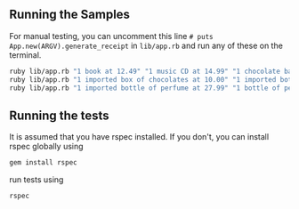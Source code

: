 ## Running the Samples
For manual testing, you can uncomment this line `# puts App.new(ARGV).generate_receipt` in `lib/app.rb` and run any of these on the terminal.

```sh
ruby lib/app.rb "1 book at 12.49" "1 music CD at 14.99" "1 chocolate bar at 0.85"
ruby lib/app.rb "1 imported box of chocolates at 10.00" "1 imported bottle of perfume at 47.50"
ruby lib/app.rb "1 imported bottle of perfume at 27.99" "1 bottle of perfume at 18.99" "1 packet of headache pills at 9.75" "1 box of imported chocolates at 11.25"
``` 


## Running the tests
It is assumed that you have rspec installed. If you don't, you can install rspec globally using
```sh
gem install rspec
```

run tests using 
```sh 
rspec 
```
